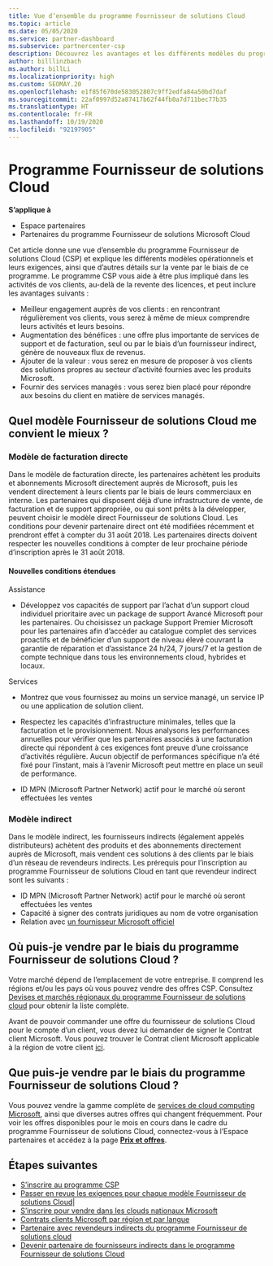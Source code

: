 ```yaml
---
title: Vue d’ensemble du programme Fournisseur de solutions Cloud
ms.topic: article
ms.date: 05/05/2020
ms.service: partner-dashboard
ms.subservice: partnercenter-csp
description: Découvrez les avantages et les différents modèles du programme Fournisseur de solutions Cloud (CSP) pour aider votre entreprise à se développer en acquérant de nouveaux clients et une nouvelle expertise.
author: billlinzbach
ms.author: billLi
ms.localizationpriority: high
ms.custom: SEOMAY.20
ms.openlocfilehash: e1f85f670de583052807c9ff2edfa84a50bd7daf
ms.sourcegitcommit: 22af0997d52a87417b62f44fb0a7d711bec77b35
ms.translationtype: HT
ms.contentlocale: fr-FR
ms.lasthandoff: 10/19/2020
ms.locfileid: "92197905"
---
```

# <a name="cloud-solution-provider-program"></a>Programme Fournisseur de solutions Cloud 

**S’applique à**

- Espace partenaires
- Partenaires du programme Fournisseur de solutions Microsoft Cloud

Cet article donne une vue d’ensemble du programme Fournisseur de solutions Cloud (CSP) et explique les différents modèles opérationnels et leurs exigences, ainsi que d’autres détails sur la vente par le biais de ce programme.  Le programme CSP vous aide à être plus impliqué dans les activités de vos clients, au-delà de la revente des licences, et peut inclure les avantages suivants : 

- Meilleur engagement auprès de vos clients : en rencontrant régulièrement vos clients, vous serez à même de mieux comprendre leurs activités et leurs besoins.
- Augmentation des bénéfices : une offre plus importante de services de support et de facturation, seul ou par le biais d’un fournisseur indirect, génère de nouveaux flux de revenus.  
- Ajouter de la valeur : vous serez en mesure de proposer à vos clients des solutions propres au secteur d’activité fournies avec les produits Microsoft.
- Fournir des services managés : vous serez bien placé pour répondre aux besoins du client en matière de services managés. 

## <a name="which-csp-model-is-best-for-me"></a>Quel modèle Fournisseur de solutions Cloud me convient le mieux ?

### <a name="direct-bill-model"></a>Modèle de facturation directe

 Dans le modèle de facturation directe, les partenaires achètent les produits et abonnements Microsoft directement auprès de Microsoft, puis les vendent directement à leurs clients par le biais de leurs commerciaux en interne. Les partenaires qui disposent déjà d’une infrastructure de vente, de facturation et de support appropriée, ou qui sont prêts à la développer, peuvent choisir le modèle direct Fournisseur de solutions Cloud. Les conditions pour devenir partenaire direct ont été modifiées récemment et prendront effet à compter du 31 août 2018. Les partenaires directs doivent respecter les nouvelles conditions à compter de leur prochaine période d’inscription après le 31 août 2018.

#### <a name="new-expanded-requirements"></a>Nouvelles conditions étendues

Assistance

- Développez vos capacités de support par l’achat d’un support cloud individuel prioritaire avec un package de support Avancé Microsoft pour les partenaires. Ou choisissez un package Support Premier Microsoft pour les partenaires afin d’accéder au catalogue complet des services proactifs et de bénéficier d’un support de niveau élevé couvrant la garantie de réparation et d’assistance 24 h/24, 7 jours/7 et la gestion de compte technique dans tous les environnements cloud, hybrides et locaux.

Services

- Montrez que vous fournissez au moins un service managé, un service IP ou une application de solution client. 

- Respectez les capacités d’infrastructure minimales, telles que la facturation et le provisionnement. Nous analysons les performances annuelles pour vérifier que les partenaires associés à une facturation directe qui répondent à ces exigences font preuve d’une croissance d’activités régulière. Aucun objectif de performances spécifique n’a été fixé pour l’instant, mais à l’avenir Microsoft peut mettre en place un seuil de performance.

- ID MPN (Microsoft Partner Network) actif pour le marché où seront effectuées les ventes

### <a name="indirect-model"></a>Modèle indirect

Dans le modèle indirect, les fournisseurs indirects (également appelés distributeurs) achètent des produits et des abonnements directement auprès de Microsoft, mais vendent ces solutions à des clients par le biais d’un réseau de revendeurs indirects. Les prérequis pour l’inscription au programme Fournisseur de solutions Cloud en tant que revendeur indirect sont les suivants :

- ID MPN (Microsoft Partner Network) actif pour le marché où seront effectuées les ventes
- Capacité à signer des contrats juridiques au nom de votre organisation
- Relation avec [un fournisseur Microsoft officiel](https://partnercenter.microsoft.com/partner/find-a-provider)

## <a name="where-can-i-sell-through-the-csp-program"></a>Où puis-je vendre par le biais du programme Fournisseur de solutions Cloud ?

Votre marché dépend de l’emplacement de votre entreprise. Il comprend les régions et/ou les pays où vous pouvez vendre des offres CSP. Consultez [Devises et marchés régionaux du programme Fournisseur de solutions cloud](regional-authorization-overview.md) pour obtenir la liste complète.

Avant de pouvoir commander une offre du fournisseur de solutions Cloud pour le compte d’un client, vous devez lui demander de signer le Contrat client Microsoft. Vous pouvez trouver le Contrat client Microsoft applicable à la région de votre client [ici](agreements.md).  

## <a name="what-can-i-sell-through-the-csp-program"></a>Que puis-je vendre par le biais du programme Fournisseur de solutions Cloud ?

Vous pouvez vendre la gamme complète de [services de cloud computing Microsoft](https://partner.microsoft.com/cloud-solution-provider/products-and-services), ainsi que diverses autres offres qui changent fréquemment. Pour voir les offres disponibles pour le mois en cours dans le cadre du programme Fournisseur de solutions Cloud, connectez-vous à l’Espace partenaires et accédez à la page [**Prix et offres**](https://partnercenter.microsoft.com/pcv/sales).

## <a name="next-steps"></a>Étapes suivantes

- [S’inscrire au programme CSP](enrolling-in-the-csp-program.md)
- [Passer en revue les exigences pour chaque modèle Fournisseur de solutions Cloud](https://partnercenter.microsoft.com/partner/cloud-solution-provider)|
- [S’inscrire pour vendre dans les clouds nationaux Microsoft](csp-national-clouds-overview.md)
- [Contrats clients Microsoft par région et par langue](agreements.md)
- [Partenaire avec revendeurs indirects du programme Fournisseur de solutions cloud](indirect-provider-tasks-in-partner-center.md)
- [Devenir partenaire de fournisseurs indirects dans le programme Fournisseur de solutions Cloud](indirect-reseller-tasks-in-partner-center.md)
